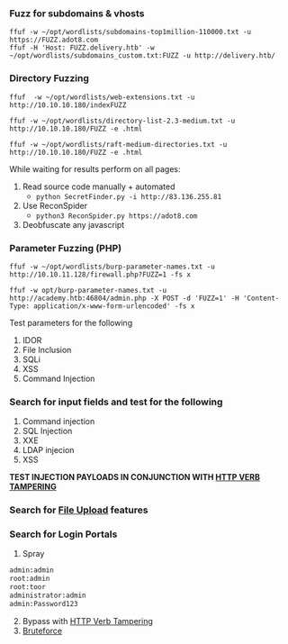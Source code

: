 ### Fuzz for subdomains & vhosts
```shell
ffuf -w ~/opt/wordlists/subdomains-top1million-110000.txt -u https://FUZZ.adot8.com
ffuf -H 'Host: FUZZ.delivery.htb' -w ~/opt/wordlists/subdomains_custom.txt:FUZZ -u http://delivery.htb/
```
### Directory Fuzzing
```shell
ffuf  -w ~/opt/wordlists/web-extensions.txt -u http://10.10.10.180/indexFUZZ

ffuf -w ~/opt/wordlists/directory-list-2.3-medium.txt -u http://10.10.10.180/FUZZ -e .html

ffuf -w ~/opt/wordlists/raft-medium-directories.txt -u http://10.10.10.180/FUZZ -e .html
```

While waiting for results perform on all pages:
1. Read source code manually + automated
	-  `python SecretFinder.py -i http://83.136.255.81`
2. Use ReconSpider
	-  `python3 ReconSpider.py https://adot8.com`
3. Deobfuscate any javascript

### Parameter Fuzzing (PHP)
```shell
ffuf -w ~/opt/wordlists/burp-parameter-names.txt -u http://10.10.11.128/firewall.php?FUZZ=1 -fs x

ffuf -w opt/burp-parameter-names.txt -u http://academy.htb:46804/admin.php -X POST -d 'FUZZ=1' -H 'Content-Type: application/x-www-form-urlencoded' -fs x
```

Test parameters for the following
1. IDOR
2. File Inclusion
3. SQLi
4. XSS
5. Command Injection
### Search for input fields and test for the following
1. Command injection
2. SQL Injection
3. XXE
4. LDAP injecion
5. XSS

**TEST INJECTION PAYLOADS IN CONJUNCTION WITH [HTTP VERB TAMPERING](obsidian://open?vault=Penetration%20Testing&file=Root%2FWeb%20Applications%2FHTTP%20Verb%20Tampering%2FBypassing%20Security%20Filters)**

### Search for [File Upload](obsidian://open?vault=Penetration%20Testing&file=Root%2FWeb%20Applications%2FFile%20Upload%2F~%20Checklist) features

### Search for Login Portals
1. Spray
```bash
admin:admin
root:admin
root:toor
administrator:admin
admin:Password123
```
2. Bypass with [HTTP Verb Tampering](obsidian://open?vault=Penetration%20Testing&file=Root%2FWeb%20Applications%2FHTTP%20Verb%20Tampering%2FBypassing%20Basic%20Authentication)
3. [Bruteforce](obsidian://open?vault=Penetration%20Testing&file=Root%2FPassword%20Attacks%2FLogin%20Brute%20Forcing%2FHydra%2FLogin%20Forms)